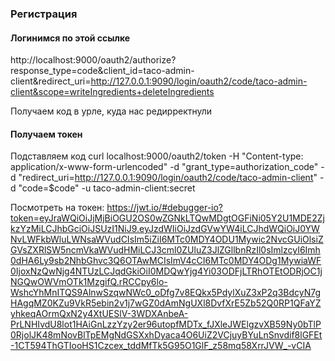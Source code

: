 ### Регистрация
#### Логинимся по этой ссылке
http://localhost:9000/oauth2/authorize?response_type=code&client_id=taco-admin-client&redirect_uri=http://127.0.0.1:9090/login/oauth2/code/taco-admin-client&scope=writeIngredients+deleteIngredients

Получаем код в урле, куда нас редирректнули

#### Получаем токен
Подставляем код
curl localhost:9000/oauth2/token -H "Content-type: application/x-www-form-urlencoded" -d "grant_type=authorization_code" -d "redirect_uri=http://127.0.0.1:9090/login/oauth2/code/taco-admin-client" -d "code=$code" -u taco-admin-client:secret

Посмотреть на токен:
https://jwt.io/#debugger-io?token=eyJraWQiOiJjMjBiOGU2OS0wZGNkLTQwMDgtOGFiNi05Y2U1MDE2ZjkzYzMiLCJhbGciOiJSUzI1NiJ9.eyJzdWIiOiJzdGVwYW4iLCJhdWQiOiJ0YWNvLWFkbWluLWNsaWVudCIsIm5iZiI6MTc0MDY4ODU1Mywic2NvcGUiOlsiZGVsZXRlSW5ncmVkaWVudHMiLCJ3cml0ZUluZ3JlZGllbnRzIl0sImlzcyI6Imh0dHA6Ly9sb2NhbGhvc3Q6OTAwMCIsImV4cCI6MTc0MDY4ODg1MywiaWF0IjoxNzQwNjg4NTUzLCJqdGkiOiI0MDQwYjg4Yi03ODFjLTRhOTEtODRjOC1jNGQwOWVmOTk1MzgifQ.rRCCpy6lo-WshcYhMnITQS9AlnwSzqwNWc0_oDfg7v8EQkx5PdylXuZ3xP2q3BdcyN7gHAgqMZ0KZu9VkR5ebin2v1j7wGZ0dAmNgUXl8DvfXrE5Zb52Q0RP1QFaYZyhkeqAOrmQxN2y4XtUESlV-3WDXAnbeA-PrLNHIvdU8lot1HAiGnLzzYzy2er96utopfMDTx_fJXleJWElgzvXB59Ny0bTlP0RjolJK48mNovBlTpEMgNdGSXxhDyaca4O6UiZ2VCjuyBYuLnSnvdif8lGFEt-1CT594ThGTIooHS1Czcex_tddMfTk5G95O1GlF_z58mq58XrrJVW_-vCIA